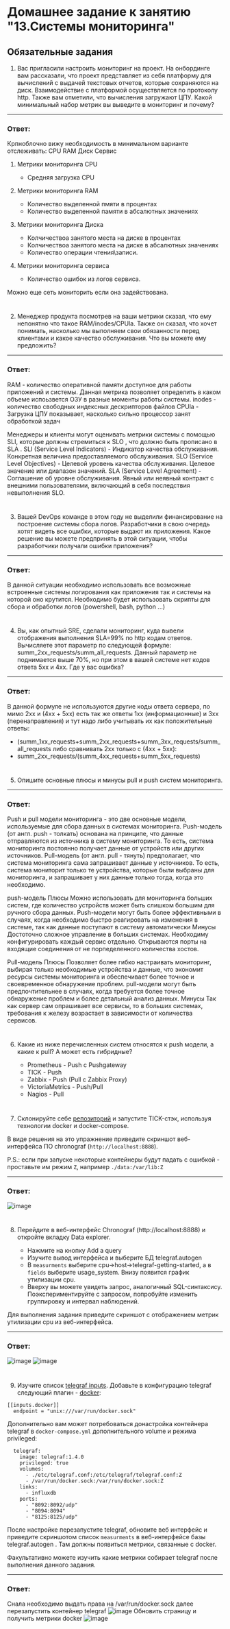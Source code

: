 
# Домашнее задание к занятию "13.Системы мониторинга"

## Обязательные задания

1. Вас пригласили настроить мониторинг на проект. На онбординге вам рассказали, что проект представляет из себя 
платформу для вычислений с выдачей текстовых отчетов, которые сохраняются на диск. Взаимодействие с платформой 
осуществляется по протоколу http. Также вам отметили, что вычисления загружают ЦПУ. Какой минимальный набор метрик вы
выведите в мониторинг и почему?

------
### Ответ:

Крпноблочно вижу необходимость в минимальном варианте отслеживать:
CPU
RAM
Диск
Сервис

1. Метрики мониторинга CPU
   - Средняя загрузка CPU

2. Метрики мониторинга RAM
   - Количество выделенной пмяти в процентах
   - Количество выделенной памяти в абсалютных значениях

3. Метрики мониторинга Диска
   - Колчичествоа занятого места на диске в процентах
   - Колчичествоа занятого места на диске в абсалютных значениях
   - Количество операции чтения\записи. 
      
4. Метрики мониторинга сервиса
   - Количество ошибок из логов сервиса. 

Можно еще сеть мониторить если она задействована.   

#
2. Менеджер продукта посмотрев на ваши метрики сказал, что ему непонятно что такое RAM/inodes/CPUla. Также он сказал, 
что хочет понимать, насколько мы выполняем свои обязанности перед клиентами и какое качество обслуживания. Что вы 
можете ему предложить?

------
### Ответ:


RAM - количество оперативной памяти доступное для работы приложений и системы. Данная метрика позволяет определить в каком объеме испоьзвется ОЗУ в разные моменты работы системы. 
inodes - количество свободных индексных дескрипторов файлов
CPUla - Загрузка ЦПУ показывает, насколько сильно процессор занят обработкой задач

Менеджеры и клиенты могут оценивать метрики системы с помощью SLI, которые должны стремиться к SLO , что должно быть прописано в SLA .
SLI (Service Level Indicators) - Индикатор качества обслуживания. Конкретная величина предоставляемого обслуживания.
SLO (Service Level Objectives) - Целевой уровень качества обслуживания. Целевое значение или диапазон значений.
SLA (Service Level Agreement) -  Соглашение об уровне обслуживания. Явный или неявный контракт с внешними пользователями, включающий в себя последствия невыполнения SLO.


#
3. Вашей DevOps команде в этом году не выделили финансирование на построение системы сбора логов. Разработчики в свою 
очередь хотят видеть все ошибки, которые выдают их приложения. Какое решение вы можете предпринять в этой ситуации, 
чтобы разработчики получали ошибки приложения?

------
### Ответ:


В данной ситуации необходимо использовать все возможные встроенные системы логирования как приложения так и системы на которой оно крутится. 
Необходимо будет использовать скрипты для сбора и обработки логов (powershell, bash, python ...)


#
4. Вы, как опытный SRE, сделали мониторинг, куда вывели отображения выполнения SLA=99% по http кодам ответов. 
Вычисляете этот параметр по следующей формуле: summ_2xx_requests/summ_all_requests. Данный параметр не поднимается выше 
70%, но при этом в вашей системе нет кодов ответа 5xx и 4xx. Где у вас ошибка?

------
### Ответ:


В данной формуле не используются другие коды ответа сервера, по мимо 2xx и (4xx + 5xx) есть так же ответы 1xx (информационные) и 3xx (перенаправления) и тут надо либо учитывать их как положительные ответы:
- (summ_1xx_requests+summ_2xx_requests+summ_3xx_requests/summ_all_requests
либо сравнивать 2xx только с (4xx + 5xx):
- summ_2xx_requests/(summ_4xx_requests+summ_5xx_requests)
 
#
5. Опишите основные плюсы и минусы pull и push систем мониторинга.

------
### Ответ:


Push и pull модели мониторинга - это две основные модели, используемые для сбора данных в системах мониторинга.
Push-модель (от англ. push - толкать) основана на принципе, что данные отправляются из источника в систему мониторинга. То есть, система мониторинга постоянно получает данные от устройств или других источников.
Pull-модель (от англ. pull - тянуть) предполагает, что система мониторинга сама запрашивает данные у источников. То есть, система мониторит только те устройства, которые были выбраны для мониторинга, и запрашивает у них данные только тогда, когда это необходимо.

push-модель 
Плюсы
Можно использовать для мониторинга больших систем, где количество устройств может быть слишком большим для ручного сбора данных. 
Push-модели могут быть более эффективными в случаях, когда необходимо быстро реагировать на изменения в системе, так как данные поступают в систему автоматически
Минусы
Достоточно сложное управление в больших системах. Необходиму конфигурировать каждый сервис отдельно.
Открываются порты на входящие соединения от не порпеделенного количества хостов. 

Pull-модель 
Плюсы 
Позволяет более гибко настраивать мониторинг, выбирая только необходимые устройства и данные, что экономит ресурсы системы мониторинга и обеспечивает более точное и своевременное обнаружение проблем.
pull-модели могут быть предпочтительнее в случаях, когда требуется более точное обнаружение проблем и более детальный анализ данных.
Минусы
Так как сервер сам опрашивает все сервисы, то в больших системах, требования к железу возрастает в зависимости от количества сервисов. 


#
6. Какие из ниже перечисленных систем относятся к push модели, а какие к pull? А может есть гибридные?

    - Prometheus - Push с Pushgateway
    - TICK - Push
    - Zabbix - Push (Pull с Zabbix Proxy)
    - VictoriaMetrics - Push/Pull 
    - Nagios - Pull

#
7. Склонируйте себе [репозиторий](https://github.com/influxdata/sandbox/tree/master) и запустите TICK-стэк, 
используя технологии docker и docker-compose.

В виде решения на это упражнение приведите скриншот веб-интерфейса ПО chronograf (`http://localhost:8888`). 

P.S.: если при запуске некоторые контейнеры будут падать с ошибкой - проставьте им режим `Z`, например
`./data:/var/lib:Z`

------
### Ответ:


![image](https://github.com/user-attachments/assets/adfe8caf-c0a8-429e-bb63-5b1e04a560f6)

#
8. Перейдите в веб-интерфейс Chronograf (http://localhost:8888) и откройте вкладку Data explorer.
        
    - Нажмите на кнопку Add a query
    - Изучите вывод интерфейса и выберите БД telegraf.autogen
    - В `measurments` выберите cpu->host->telegraf-getting-started, а в `fields` выберите usage_system. Внизу появится график утилизации cpu.
    - Вверху вы можете увидеть запрос, аналогичный SQL-синтаксису. Поэкспериментируйте с запросом, попробуйте изменить группировку и интервал наблюдений.

Для выполнения задания приведите скриншот с отображением метрик утилизации cpu из веб-интерфейса.

------
### Ответ:


![image](https://github.com/user-attachments/assets/8718ffc5-8a16-470d-a29c-62e425113dcb)
![image](https://github.com/user-attachments/assets/a4186ea1-0dd9-4c5a-a273-0f4e8b4bde46)

#
9. Изучите список [telegraf inputs](https://github.com/influxdata/telegraf/tree/master/plugins/inputs). 
Добавьте в конфигурацию telegraf следующий плагин - [docker](https://github.com/influxdata/telegraf/tree/master/plugins/inputs/docker):
```
[[inputs.docker]]
  endpoint = "unix:///var/run/docker.sock"
```

Дополнительно вам может потребоваться донастройка контейнера telegraf в `docker-compose.yml` дополнительного volume и 
режима privileged:
```
  telegraf:
    image: telegraf:1.4.0
    privileged: true
    volumes:
      - ./etc/telegraf.conf:/etc/telegraf/telegraf.conf:Z
      - /var/run/docker.sock:/var/run/docker.sock:Z
    links:
      - influxdb
    ports:
      - "8092:8092/udp"
      - "8094:8094"
      - "8125:8125/udp"
```

После настройке перезапустите telegraf, обновите веб интерфейс и приведите скриншотом список `measurments` в 
веб-интерфейсе базы telegraf.autogen . Там должны появиться метрики, связанные с docker.

Факультативно можете изучить какие метрики собирает telegraf после выполнения данного задания.


------
### Ответ:

Снала необходимо выдать права на /var/run/docker.sock 
далее перезапустить контейнер telegraf
![image](https://github.com/user-attachments/assets/30086b48-baa8-445a-9eef-4de411a2747e)
Обновить страницу и получить метрики docker
![image](https://github.com/user-attachments/assets/f8144819-d96e-4d08-bf2b-a9bdf498dc2b)

